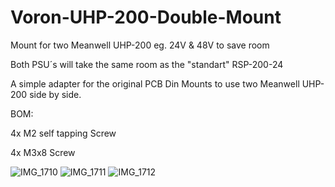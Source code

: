 # Voron-UHP-200-Double-Mount
Mount for two Meanwell UHP-200 eg. 24V &amp; 48V to save room

Both PSU´s will take the same room as the "standart" RSP-200-24

A simple adapter for the original PCB Din Mounts to use two Meanwell UHP-200 side by side.

BOM:

4x M2 self tapping Screw

4x M3x8 Screw


![IMG_1710](https://user-images.githubusercontent.com/45642270/165716770-94c83168-5638-4939-9276-feeb2959da61.png)
![IMG_1711](https://user-images.githubusercontent.com/45642270/165716974-1adc4e20-b619-481e-bdf3-80909b4c4b52.png)
![IMG_1712](https://user-images.githubusercontent.com/45642270/165716990-9296d587-df1c-4380-b338-3eda23dc8178.png)
